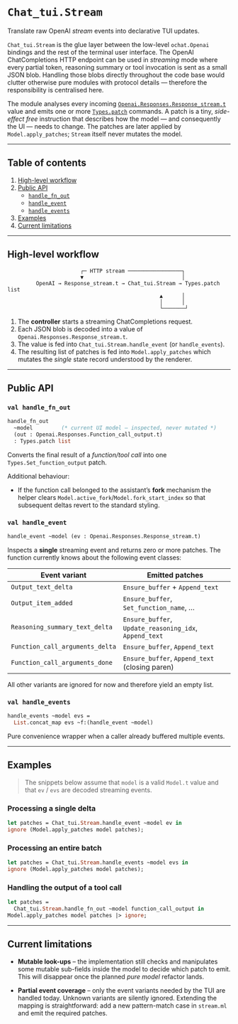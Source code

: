 # `Chat_tui.Stream`

Translate raw OpenAI *stream* events into declarative TUI updates.

`Chat_tui.Stream` is the glue layer between the low-level
`ochat.Openai` bindings and the rest of the terminal user interface.  The
OpenAI ChatCompletions HTTP endpoint can be used in *streaming* mode where
every partial token, reasoning summary or tool invocation is sent as a
small JSON blob.  Handling those blobs directly throughout the code base
would clutter otherwise pure modules with protocol details — therefore the
responsibility is centralised here.

The module analyses every incoming
[`Openai.Responses.Response_stream.t`](https://bridge-between-odoc-and-web/)
value and emits one or more [`Types.patch`](../types.doc.md) commands.  A
patch is a tiny, *side-effect free* instruction that describes how the
model — and consequently the UI — needs to change.  The patches are later
applied by `Model.apply_patches`; `Stream` itself never mutates the model.

---

## Table of contents

1. [High-level workflow](#high-level-workflow)
2. [Public API](#public-api)
   * [`handle_fn_out`](#val-handle_fn_out)
   * [`handle_event`](#val-handle_event)
   * [`handle_events`](#val-handle_events)
3. [Examples](#examples)
4. [Current limitations](#current-limitations)

---

## High-level workflow

```text
                       ┌─ HTTP stream ─────────────────┐
                       ▼                               │
         OpenAI → Response_stream.t → Chat_tui.Stream → Types.patch list
                                                ▲      │
                                                │      │
                                                └───────┘
```

1. The **controller** starts a streaming ChatCompletions request.
2. Each JSON blob is decoded into a value of
   `Openai.Responses.Response_stream.t`.
3. The value is fed into `Chat_tui.Stream.handle_event` (or
   `handle_events`).
4. The resulting list of patches is fed into `Model.apply_patches` which
   mutates the *single* state record understood by the renderer.

---

## Public API

### `val handle_fn_out`

```ocaml
handle_fn_out
  ~model         (* current UI model – inspected, never mutated *)
  (out : Openai.Responses.Function_call_output.t)
  : Types.patch list
```

Converts the final result of a *function/tool call* into one
`Types.Set_function_output` patch.

Additional behaviour:

* If the function call belonged to the assistant’s **fork** mechanism the
  helper clears `Model.active_fork`/`Model.fork_start_index` so that
  subsequent deltas revert to the standard styling.

### `val handle_event`

```ocaml
handle_event ~model (ev : Openai.Responses.Response_stream.t)
```

Inspects a **single** streaming event and returns zero or more patches.  The
function currently knows about the following event classes:

| Event variant | Emitted patches |
| ------------- | -------------- |
| `Output_text_delta` | `Ensure_buffer` + `Append_text` |
| `Output_item_added` | `Ensure_buffer`, `Set_function_name`, … |
| `Reasoning_summary_text_delta` | `Ensure_buffer`, `Update_reasoning_idx`, `Append_text` |
| `Function_call_arguments_delta` | `Ensure_buffer`, `Append_text` |
| `Function_call_arguments_done`  | `Ensure_buffer`, `Append_text` (closing paren) |

All other variants are ignored for now and therefore yield an empty list.

### `val handle_events`

```ocaml
handle_events ~model evs =
  List.concat_map evs ~f:(handle_event ~model)
```

Pure convenience wrapper when a caller already buffered multiple events.

---

## Examples

> The snippets below assume that `model` is a valid `Model.t` value and
> that `ev` / `evs` are decoded streaming events.

### Processing a single delta

```ocaml
let patches = Chat_tui.Stream.handle_event ~model ev in
ignore (Model.apply_patches model patches);
```

### Processing an entire batch

```ocaml
let patches = Chat_tui.Stream.handle_events ~model evs in
ignore (Model.apply_patches model patches);
```

### Handling the output of a tool call

```ocaml
let patches =
  Chat_tui.Stream.handle_fn_out ~model function_call_output in
Model.apply_patches model patches |> ignore;
```

---

## Current limitations

* **Mutable look-ups** – the implementation still checks and manipulates
  some mutable sub-fields inside the model to decide which patch to emit.
  This will disappear once the planned *pure model* refactor lands.

* **Partial event coverage** – only the event variants needed by the TUI are
  handled today.  Unknown variants are silently ignored.  Extending the
  mapping is straightforward: add a new pattern-match case in
  `stream.ml` and emit the required patches.

